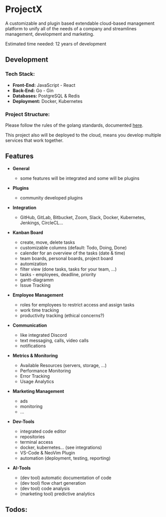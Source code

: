 # ProjectX

A customizable and plugin based extendable cloud-based management platform to unify all of the needs of a company and streamlines management, development and marketing.

Estimated time needed: 12 years of development

## Development

### Tech Stack:

- **Front-End:** JavaScript - React
- **Back-End:** Go - Gin
- **Databases:** PostgreSQL & Redis
- **Deployment:** Docker, Kubernetes

### Project Structure:

Please follow the rules of the golang standards, documented [here](https://github.com/golang-standards/project-layout).

This project also will be deployed to the cloud, means you develop multiple services that work together.

## Features

- **General**

    - some features will be integrated and some will be plugins

- **Plugins**

    - community developed plugins

- **Integration**
    
    - GitHub, GitLab, Bitbucket, Zoom, Slack, Docker, Kubernetes, Jenkings, CircleCL...

- **Kanban Board**

    - create, move, delete tasks
    - customizable columns (default: Todo, Doing, Done)
    - calender for an overview of the tasks (date & time)
    - team boards, personal boards, project board
    - automization
    - filter view (done tasks, tasks for your team, ...)
    - tasks - employees, deadline, priority
    - gantt-diagramm
    - Issue Tracking

- **Employee Management**

    - roles for employees to restrict access and assign tasks
    - work time tracking
    - productivity tracking (ethical concerns?)

- **Communication**

    - like integrated Discord
    - text messaging, calls, video calls
    - notifications

- **Metrics & Monitoring**

    - Available Resources (servers, storage, ...)
    - Performance Monitoring
    - Error Tracking
    - Usage Analytics

- **Marketing Management**

    - ads
    - monitoring
    - ...

- **Dev-Tools**

    - integrated code editor
    - repositories
    - terminal access
    - docker, kubernetes... (see integrations)
    - VS-Code & NeoVim Plugin
    - automation (deployment, testing, reporting)

- **AI-Tools**

    - (dev tool) automatic documentation of code
    - (dev tool) flow chart generation
    - (dev tool) code analysis
    - (marketing tool) predictive analytics
    
## Todos:
